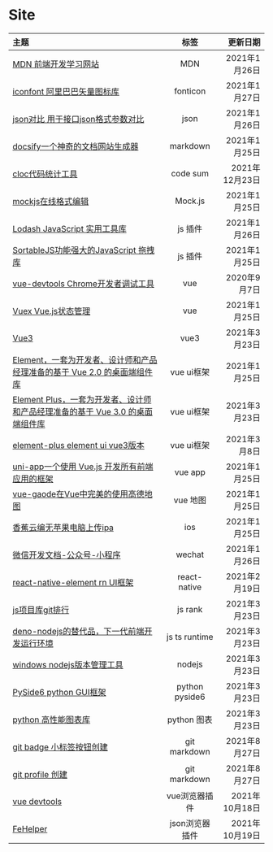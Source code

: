 # Site
| 主题                                                                                                                                          |      标签      |       更新日期 |
| :-------------------------------------------------------------------------------------------------------------------------------------------- | :------------: | -------------: |
| [MDN 前端开发学习网站](https://developer.mozilla.org/zh-CN/)                                                                                  |      MDN       |  2021年1月26日 |
| [iconfont  阿里巴巴矢量图标库](https://www.iconfont.cn/)                                                                                      |      fonticon       |  2021年1月27日 |
| [json对比 用于接口json格式参数对比](https://www.sojson.com/jsondiff.html)                                                                     |      json      |  2021年1月26日 |
| [docsify一个神奇的文档网站生成器](https://docsify.js.org/#/zh-cn/)                                                                            |    markdown    |  2021年1月25日 |
| [cloc代码统计工具](https://github.com/AlDanial/cloc/releases)                                                                            |    code sum    |  2021年12月23日 |
| [mockjs在线格式编辑](http://mockjs.com/0.1/editor.html#help)                                                                                  |    Mock.js     |  2021年1月25日 |
| [Lodash JavaScript 实用工具库](https://www.lodashjs.com/)                                                                                     |    js 插件     |  2021年1月26日 |
| [SortableJS功能强大的JavaScript 拖拽库](http://www.sortablejs.com)                                                                            |    js 插件     |  2021年1月25日 |
| [vue-devtools Chrome开发者调试工具](https://github.com/vuejs/vue-devtools)                                                                    |      vue       |   2020年9月7日 |
| [Vuex Vue.js状态管理](https://vuex.vuejs.org/zh/guide/)                                                                                       |      vue       |  2021年1月25日 |
| [Vue3](https://v3.cn.vuejs.org)                                                                                                               |      vue3      |  2021年3月23日 |
| [Element，一套为开发者、设计师和产品经理准备的基于 Vue 2.0 的桌面端组件库](https://element.eleme.cn/#/zh-CN/component/installation)           |   vue ui框架   |  2021年1月25日 |
| [Element Plus，一套为开发者、设计师和产品经理准备的基于 Vue 3.0 的桌面端组件库](https://element-plus.gitee.io/#/zh-CN/component/installation) |   vue ui框架   |  2021年3月23日 |
| [element-plus element ui vue3版本](https://element-plus.gitee.io/#/zh-CN/component/installation)                                              |   vue ui框架   |   2021年3月8日 |
| [uni-app一个使用 Vue.js 开发所有前端应用的框架](https://uniapp.dcloud.net.cn/quickstart-cli)                                                  |    vue app     |  2021年1月25日 |
| [vue-gaode在Vue中完美的使用高德地图](http://vue-gaode.rxshc.com/)                                                                             |    vue 地图    |  2021年1月25日 |
| [香蕉云编无苹果电脑上传ipa](https://www.yunedit.com/)                                                                                         |      ios       |  2021年1月25日 |
| [微信开发文档-公众号-小程序](https://developers.weixin.qq.com/doc/)                                                                           |     wechat     |  2021年1月26日 |
| [react-native-element rn UI框架](https://reactnativeelements.com/docs/)                                                                       |  react-native  |  2021年2月19日 |
| [js项目库git排行](https://bestofjs.org/)                                                                                                      |    js rank     |  2021年3月23日 |
| [deno-nodejs的替代品，下一代前端开发运行环境](https://deno.land/)                                                                             | js ts runtime  |  2021年3月23日 |
| [windows nodejs版本管理工具](https://github.com/coreybutler/nvm-windows/releases)                                                             |     nodejs     |  2021年3月23日 |
| [PySide6 python GUI框架](https://doc.qt.io/qtforpython/PySide6/QtGui/index.html)                                                              | python pyside6 |  2021年3月23日 |
| [python 高性能图表库](https://matplotlib.org/)                                                                                                |  python 图表   |  2021年3月23日 |
| [git badge 小标签按钮创建](https://shields.io/)                                                                                               |  git markdown  |  2021年8月27日 |
| [git profile 创建](https://rahuldkjain.github.io/gh-profile-readme-generator/)                                                                |  git markdown  |  2021年8月27日 |
| [vue devtools](https://github.com/vuejs/devtools/)                                                                                            | vue浏览器插件  | 2021年10月18日 |
| [FeHelper](https://github.com/zxlie/FeHelper/tree/master/apps/static/screenshot/crx)                                                          | json浏览器插件 | 2021年10月19日 |
